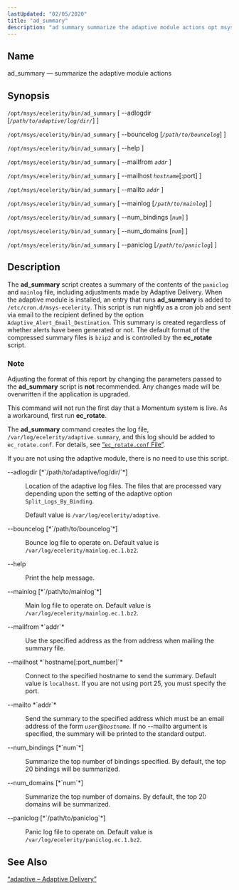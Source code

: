 ```yaml
---
lastUpdated: "02/05/2020"
title: "ad_summary"
description: "ad summary summarize the adaptive module actions opt msys ecelerity bin ad summary adlogdir path to adaptive log dir opt msys ecelerity bin ad summary bouncelog path to bouncelog opt msys ecelerity bin ad summary help opt msys ecelerity bin ad summary mailfrom addr opt msys ecelerity bin ad summary..."
---
```


<a name="executable.ad_summary"></a> 
## Name

ad_summary — summarize the adaptive module actions

## Synopsis

`/opt/msys/ecelerity/bin/ad_summary` [ --adlogdir [*`/path/to/adaptive/log/dir/`*] ]

`/opt/msys/ecelerity/bin/ad_summary` [ --bouncelog [*`/path/to/bouncelog`*] ]

`/opt/msys/ecelerity/bin/ad_summary` [ --help ]

`/opt/msys/ecelerity/bin/ad_summary` [ --mailfrom *`addr`* ]

`/opt/msys/ecelerity/bin/ad_summary` [ --mailhost *`hostname`*[:port] ]

`/opt/msys/ecelerity/bin/ad_summary` [ --mailto *`addr`* ]

`/opt/msys/ecelerity/bin/ad_summary` [ --mainlog [*`/path/to/mainlog`*] ]

`/opt/msys/ecelerity/bin/ad_summary` [ --num_bindings [*`num`*] ]

`/opt/msys/ecelerity/bin/ad_summary` [ --num_domains [*`num`*] ]

`/opt/msys/ecelerity/bin/ad_summary` [ --paniclog [*`/path/to/paniclog`*] ]

<a name="idp13218384"></a> 
## Description

The **ad_summary** script creates a summary of the contents of the `paniclog` and `mainlog` file, including adjustments made by Adaptive Delivery. When the adaptive module is installed, an entry that runs **ad_summary** is added to `/etc/cron.d/msys-ecelerity`. This script is run nightly as a cron job and sent via email to the recipient defined by the option `Adaptive_Alert_Email_Destination`. This summary is created regardless of whether alerts have been generated or not. The default format of the compressed summary files is `bzip2` and is controlled by the **ec_rotate** script.

### Note

Adjusting the format of this report by changing the parameters passed to the **ad_summary** script is **not** recommended. Any changes made will be overwritten if the application is upgraded.

This command will not run the first day that a Momentum system is live. As a workaround, first run **ec_rotate**.

The **ad_summary** command creates the log file, `/var/log/ecelerity/adaptive.summary`, and this log should be added to `ec_rotate.conf`. For details, see [“`ec_rotate.conf` File”](/momentum/4/log-rotating#conf.ref.ec_rotate.conf).

If you are not using the adaptive module, there is no need to use this script.

<dl class="variablelist">

<dt>--adlogdir [*`/path/to/adaptive/log/dir/`*]</dt>

<dd>

Location of the adaptive log files. The files that are processed vary depending upon the setting of the adaptive option `Split_Logs_By_Binding`.

Default value is `/var/log/ecelerity/adaptive`.

</dd>

<dt>--bouncelog [*`/path/to/bouncelog`*]</dt>

<dd>

Bounce log file to operate on. Default value is `/var/log/ecelerity/mainlog.ec.1.bz2`.

</dd>

<dt>--help</dt>

<dd>

Print the help message.

</dd>

<dt>--mainlog [*`/path/to/mainlog`*]</dt>

<dd>

Main log file to operate on. Default value is `/var/log/ecelerity/mainlog.ec.1.bz2`.

</dd>

<dt>--mailfrom *`addr`*</dt>

<dd>

Use the specified address as the from address when mailing the summary file.

</dd>

<dt>--mailhost *`hostname[:port_number]`*</dt>

<dd>

Connect to the specified hostname to send the summary. Default value is `localhost`. If you are not using port 25, you must specify the port.

</dd>

<dt>--mailto *`addr`*</dt>

<dd>

Send the summary to the specified address which must be an email address of the form *`user`*@*`hostname`*. If no --mailto argument is specified, the summary will be printed to the standard output.

</dd>

<dt>--num_bindings [*`num`*]</dt>

<dd>

Summarize the top number of bindings specified. By default, the top 20 bindings will be summarized.

</dd>

<dt>--num_domains [*`num`*]</dt>

<dd>

Summarize the top number of domains. By default, the top 20 domains will be summarized.

</dd>

<dt>--paniclog [*`/path/to/paniclog`*]</dt>

<dd>

Panic log file to operate on. Default value is `/var/log/ecelerity/paniclog.ec.1.bz2`.

</dd>

</dl>

<a name="idp14348224"></a> 
## See Also

[“adaptive – Adaptive Delivery”](/momentum/4/modules/4-adaptive)